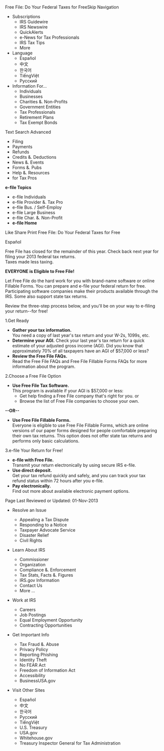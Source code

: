 Free File: Do Your Federal Taxes for FreeSkip Navigation

*   Subscriptions
    *   IRS Guidewire
    *   IRS Newswire
    *   QuickAlerts
    *   e-News for Tax Professionals
    *   IRS Tax Tips
    *   More
*   Language
    *   Español
    *   中文
    *   한국어
    *   TiếngViệt
    *   Pусский
*   Information For...
    *   Individuals
    *   Businesses
    *   Charities &. Non-Profits
    *   Government Entities
    *   Tax Professionals
    *   Retirement Plans
    *   Tax Exempt Bonds

Text Search Advanced

*   Filing
*   Payments
*   Refunds
*   Credits &. Deductions
*   News &. Events
*   Forms &. Pubs
*   Help &. Resources
*   for Tax Pros

**e-file Topics**

*   e-file Individuals
*   e-file Provider &. Tax Pro
*   e-file Bus. / Self-Employ
*   e-file Large Business
*   e-file Char. &. Non-Profit
*   **e-file Home**

Like Share Print Free File: Do Your Federal Taxes for Free

Español

Free File has closed for the remainder of this year. Check back next year for filing your 2013 federal tax returns.  
Taxes made less taxing.

**EVERYONE is Eligible to Free File!**

Let Free File do the hard work for you with brand-name software or online Fillable Forms. You can prepare and e-file your federal return for free. Participating software companies make their products available through the IRS. Some also support state tax returns.

Review the three-step process below, and you'll be on your way to e-filing your return--for free!

  
  
  

1.Get Ready

*   **Gather your tax information.**  
    You need a copy of last year's tax return and your W-2s, 1099s, etc.
*   **Determine your AGI.** Check your last year's tax return for a quick estimate of your adjusted gross income (AGI). Did you know that approximately 70% of all taxpayers have an AGI of $57,000 or less?
*   **Review the Free File FAQs.**  
    Read the Free File FAQs and Free File Fillable Forms FAQs for more information about the program.

2.Choose a Free File Option

*   **Use Free File Tax Software.**  
    This program is available if your AGI is $57,000 or less:
    *   Get help finding a Free File company that's right for you. or
    *   Browse the list of Free File companies to choose your own.

**\--OR--**

*   **Use Free File Fillable Forms.**  
    Everyone is eligible to use Free File Fillable Forms, which are online versions of our paper forms designed for people comfortable preparing their own tax returns. This option does not offer state tax returns and performs only basic calculations.

3.e-file Your Return for Free!

*   **e-file with Free File.**  
    Transmit your return electronically by using secure IRS e-file.
*   **Use direct deposit.**  
    Get your tax refund quickly and safely, and you can track your tax refund status within 72 hours after you e-file.
*   **Pay electronically.**  
    Find out more about available electronic payment options.

Page Last Reviewed or Updated: 01-Nov-2013

*   Resolve an Issue
    
    *   Appealing a Tax Dispute
    *   Responding to a Notice
    *   Taxpayer Advocate Service
    *   Disaster Relief
    *   Civil Rights
*   Learn About IRS
    
    *   Commissioner
    *   Organization
    *   Compliance &. Enforcement
    *   Tax Stats, Facts &. Figures
    *   IRS.gov Information
    *   Contact Us
    *   More ...
*   Work at IRS
    
    *   Careers
    *   Job Postings
    *   Equal Employment Opportunity
    *   Contracting Opportunities
*   Get Important Info
    
    *   Tax Fraud &. Abuse
    *   Privacy Policy
    *   Reporting Phishing
    *   Identity Theft
    *   No FEAR Act
    *   Freedom of Information Act
    *   Accessibility
    *   BusinessUSA.gov
*   Visit Other Sites
    
    *   Español
    *   中文
    *   한국어
    *   Pусский
    *   TiếngViệt
    *   U.S. Treasury
    *   USA.gov
    *   Whitehouse.gov
    *   Treasury Inspector General for Tax Administration